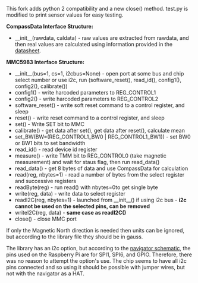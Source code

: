 This fork adds python 2 compatibility and a new close() method. test.py is modified to print sensor values for easy testing.

**CompassData Interface Structure:**
+ \_\_init\_\_(rawdata, caldata) - raw values are extracted from rawdata, and then real values are calculated using information provided in the [datasheet](https://www.memsic.com/Public/Uploads/uploadfile/files/20220119/MMC5983MADatasheetRevA.pdf).

**MMC5983 Interface Structure:**
+ \_\_init\_\_(bus=1, cs=1, i2cbus=None) - open port at some bus and chip select number or use i2c, run (software_reset(), read_id(), config1(), config2(), calibrate())
+ config1() - write harcoded parameters to REG_CONTROL1
+ config2() - write harcoded parameters to REG_CONTROL2
+ software_reset() - write soft reset command to a control register, and sleep
+ reset() - write reset command to a control register, and sleep
+ set() - Write SET bit to MMC
+ calibrate() - get data after set(), get data after reset(), calculate mean
+ set_BW(BW=(REG_CONTROL1_BW0 | REG_CONTROL1_BW1)) - set BW0 or BW1 bits to set bandwidth
+ read_id() - read device id register
+ measure() - write TMM bit to REG_CONTROL0 (take magnetic measurement) and wait for staus flag, then run read_data()
+ read_data() - get 8 bytes of data and use CompassData for calculation
+ read(reg, nbytes=1) - read a number of bytes from the select register and successive registers
+ readByte(reg) - run read() with nbytes=0to get single byte
+ write(reg, data) - write data to select register
+ readI2C(reg, nbytes=1) - launched from \_\_init\_\_() if using i2c bus - **i2c cannot be used on the selected pins, can be removed**
+ writeI2C(reg, data) - **same case as readI2C()**
+ close() - close MMC port

If only the Magnetic North direction is needed then units can be ignored, but according to the library file they should be in gauss.

The library has an i2c option, but according to the [navigator schematic](https://bluerobotics.com/wp-content/uploads/2022/06/NAVIGATOR-PCB-SCHEMATIC.pdf), the pins used on the Raspberry Pi are for SPI1, SPI6, and GPIO. Therefore, there was no reason to attempt the option's use. The chip seems to have all i2c pins connected and so using it should be possible with jumper wires, but not with the navigator as a HAT.
